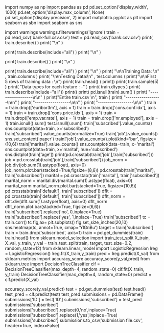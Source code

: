 import numpy as np
import pandas as pd
pd.set_option('display.width', 1000)
pd.set_option('display.max_column', None)
pd.set_option('display.precision', 2)
import matplotlib.pyplot as plt
import seaborn as sbn
import seaborn as sns

import warnings
warnings.filterwarnings('ignore')
train = pd.read_csv('bank-full.csv.csv')
test = pd.read_csv('bank.csv.csv')
print( train.describe() )
print( "\n"  )

print( train.describe(include="all")  )
print(  "\n"  )


print( train.describe() )
print( "\n"  )

print( train.describe(include="all")  )
print(  "\n"  )
print(  "\n\nTraining Data: \n" , train.columns  )
print(  "\n\nTesting Data:\n" , test.columns  )
print("\n\nFirst 5 rows of training data : \n")
print( train.head()  )
print()
print( train.sample(5)  )
print( "Data types for each feature : -"  )
print( train.dtypes  )
print( train.describe(include="all"))
print()
print( pd.isnull(train).sum()  )
print( "------------------\n\n"  )
print("Entire train.csv \n", train  )
print( "------------------\n\n"  )
print( "------------------\n\n"  )
print( "------------------\n\n"  )
train = train.drop(['euribor3m'], axis = 1)
train = train.drop(['cons.conf.idx'], axis = 1)
train = train.drop(['cons.price.idx'], axis = 1)
train = train.drop(['emp.var.rate'], axis = 1)
train = train.drop(['nr.employed'], axis = 1)
train.isnull().sum()
test.isnull().sum()
train['subscribed'].value_counts()
sns.countplot(data=train, x='subscribed')
train['subscribed'].value_counts(normalize=True)
train['job'].value_counts()
sns.set_context('paper')
train['job'].value_counts().plot(kind='bar', figsize=(10,6))
train['marital'].value_counts()
sns.countplot(data=train, x='marital')
sns.countplot(data=train, x='marital', hue='subscribed')
sns.distplot(train['age'])
print(pd.crosstab(train['job'],train['subscribed']))
job = pd.crosstab(train['job'],train['subscribed'])
job_norm = job.div(job.sum(1).astype(float), axis=0)
job_norm.plot.bar(stacked=True,figsize=(8,6))
pd.crosstab(train['marital'], train['subscribed'])
marital = pd.crosstab(train['marital'], train['subscribed'])
marital_norm = marital.div(marital.sum(1).astype(float), axis=0)
marital_norm
marital_norm.plot.bar(stacked=True, figsize=(10,6))
pd.crosstab(train['default'], train['subscribed'])
dflt = pd.crosstab(train['default'], train['subscribed'])
dflt_norm = dflt.div(dflt.sum(1).astype(float), axis=0)
dflt_norm
dflt_norm.plot.bar(stacked=True, figsize=(6,6))
train['subscribed'].replace('no', 0,inplace=True)
train['subscribed'].replace('yes', 1,inplace=True)
train['subscribed']
tc = train.corr()
tc
fig,ax= plt.subplots()
fig.set_size_inches(20,10)
sns.heatmap(tc, annot=True, cmap='YlGnBu')
target = train['subscribed']
train = train.drop('subscribed', axis=1)
train = pd.get_dummies(train)
train.head()
from sklearn.model_selection import train_test_split
X_train, X_val, y_train, y_val = train_test_split(train, target, test_size=0.2, random_state=12)
from sklearn.linear_model import LogisticRegression
lreg = LogisticRegression()
lreg.fit(X_train,y_train)
pred = lreg.predict(X_val)
from sklearn.metrics import accuracy_score
accuracy_score(y_val,pred)
from sklearn.tree import DecisionTreeClassifier
clf = DecisionTreeClassifier(max_depth=4, random_state=0)
clf.fit(X_train, y_train)
DecisionTreeClassifier(max_depth=4, random_state=0)
predict = clf.predict(X_val)


accuracy_score(y_val,predict)
test = pd.get_dummies(test)
test.head()
test_pred = clf.predict(test)
test_pred
submissions = pd.DataFrame()
submissions['ID'] = test['ID']
submissions['subscribed'] = test_pred
submissions['subscribed']
submissions['subscribed'].replace(0,'no',inplace=True)
submissions['subscribed'].replace(1,'yes',inplace=True)
submissions['subscribed']
submissions.to_csv('submission file.csv', header=True, index=False)
